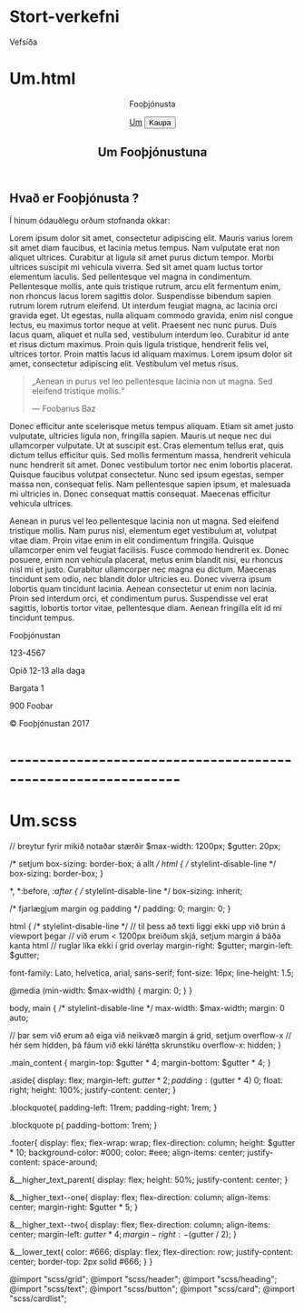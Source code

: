 # Stort-verkefni
Vefsíða

# Um.html

<!doctype html>
<html class="grid" lang="is">
  <head>
    <meta charset="utf-8">
    <title>Stort Verkefni 6 - Um</title>
    <link href="https://fonts.googleapis.com/css?family=Lato|Merriweather" rel="stylesheet">
    <link rel="stylesheet" href="styles.css">
    <link rel="stylesheet" href="grid.css">
  </head>
</head>
<body>
  <header class="header col-12">
    <section class="header__top_bar col-12">
      <p>Fooþjónusta</p>
      <nav class="header__nav">
        <a href="">Um</a>
        <button class="button">Kaupa</button>
      </nav>
    </section>
    <section class="header__image col-12 row col offset_wider">
    <heading class="heading col-6">
      <h1 class="heading--two">Um Fooþjónustuna</h1>
    </heading>
  </section>
  </header>
  <main>
    <section class="main_content">
      <h2 class="heading heading--three">Hvað er Fooþjónusta ?</h2>
      <p class="text text__p">
        Í hinum ódauðlegu orðum stofnanda okkar:
      </p>
      <p class="text text__p">
        Lorem ipsum dolor sit amet, consectetur adipiscing elit. Mauris varius
        lorem sit amet diam faucibus, et lacinia metus tempus. Nam vulputate
        erat non aliquet ultrices. Curabitur at ligula sit amet purus dictum
        tempor. Morbi ultrices suscipit mi vehicula viverra. Sed sit amet quam
        luctus tortor elementum iaculis. Sed pellentesque vel magna in
        condimentum. Pellentesque mollis, ante quis tristique rutrum, arcu
        elit fermentum enim, non rhoncus lacus lorem sagittis dolor.
        Suspendisse bibendum sapien rutrum lorem rutrum eleifend. Ut interdum
        feugiat magna, ac lacinia orci gravida eget. Ut egestas, nulla aliquam
        commodo gravida, enim nisl congue lectus, eu maximus tortor neque at
        velit. Praesent nec nunc purus. Duis lacus quam, aliquet et nulla sed,
        vestibulum interdum leo. Curabitur id ante et risus dictum maximus.
        Proin quis ligula tristique, hendrerit felis vel, ultrices tortor.
        Proin mattis lacus id aliquam maximus. Lorem ipsum dolor sit amet,
        consectetur adipiscing elit. Vestibulum vel metus risus.
      </p>
      <aside class="aside col-7">
        <blockquote class="blockquote">
          <p>„Aenean in purus vel leo pellentesque lacinia non ut magna.
          Sed eleifend tristique mollis.“</p>
          <p class="text text_p">— Foobarius Baz</p>
        </blockquote>
      </aside>
      <p class="text text__p">
        Donec efficitur ante scelerisque metus tempus aliquam. Etiam sit amet
        justo vulputate, ultricies ligula non, fringilla sapien. Mauris ut
        neque nec dui ullamcorper vulputate. Ut at suscipit est. Cras elementum
        tellus erat, quis dictum tellus efficitur quis. Sed mollis fermentum
        massa, hendrerit vehicula nunc hendrerit sit amet. Donec vestibulum
        tortor nec enim lobortis placerat. Quisque faucibus volutpat
        consectetur. Nunc sed ipsum egestas, semper massa non, consequat felis.
        Nam pellentesque sapien ipsum, et malesuada mi ultricies in. Donec
        consequat mattis consequat. Maecenas efficitur vehicula ultrices.
      </p>
      <p class="text text__p">
        Aenean in purus vel leo pellentesque lacinia non ut magna. Sed eleifend
        tristique mollis. Nam purus nisl, elementum eget vestibulum at,
        volutpat vitae diam. Proin vitae enim in elit condimentum fringilla.
        Quisque ullamcorper enim vel feugiat facilisis. Fusce commodo hendrerit
        ex. Donec posuere, enim non vehicula placerat, metus enim blandit nisi,
        eu rhoncus nisl mi et justo. Curabitur ullamcorper nec magna eu dictum.
        Maecenas tincidunt sem odio, nec blandit dolor ultricies eu.
        Donec viverra ipsum lobortis quam tincidunt lacinia. Aenean consectetur
        ut enim non lacinia. Proin sed interdum orci, et condimentum purus.
        Suspendisse vel erat sagittis, lobortis tortor vitae, pellentesque diam.
        Aenean fringilla elit id mi tincidunt tempus.
      </p>
    </section>
  </main>
  <footer class="footer row offset_wider">
    <div class="footer__higher_text_parent col-12">
      <div class="footer__higher_text--one">
        <p>Fooþjónustan</p>
        <p>123-4567</p>
      </div>
      <div class="footer__higher_text--two">
        <p>Opið 12-13 alla daga</p>
        <p>Bargata 1</p>
        <p>900 Foobar</p>
      </div>
    </div>
    <div class="footer__lower_text offset_thinner">
      <p class="text__p">
        © Fooþjónustan 2017
      </p>
    </div>
  </footer>
  </body>
</html>

# -------------------------------------------------------------
# Um.scss

// breytur fyrir mikið notaðar stærðir
$max-width: 1200px;
$gutter: 20px;

/* setjum box-sizing: border-box; á allt */
html { /* stylelint-disable-line */
  box-sizing: border-box;
}

*, *:before, *:after { /* stylelint-disable-line */
  box-sizing: inherit;

  /* fjarlægjum margin og padding */
  padding: 0;
  margin: 0;
}

html { /* stylelint-disable-line */
  // til þess að texti liggi ekki upp við brún á viewport þegar
  // við erum < 1200px breiðum skjá, setjum margin á báða kanta html
  // ruglar líka ekki í grid overlay
  margin-right: $gutter;
  margin-left: $gutter;

  font-family: Lato, helvetica, arial, sans-serif;
  font-size: 16px;
  line-height: 1.5;

  @media (min-width: $max-width) {
    margin: 0;
  }
}

body, main { /* stylelint-disable-line */
  max-width: $max-width;
  margin: 0 auto;

  // þar sem við erum að eiga við neikvæð margin á grid, setjum overflow-x
  // hér sem hidden, þá fáum við ekki lárétta skrunstiku
  overflow-x: hidden;
}

.main_content {
  margin-top: $gutter * 4;
  margin-bottom: $gutter * 4;
}

.aside{
  display: flex;
  margin-left: $gutter * 2;
  padding: ($gutter * 4) 0;
  float: right;
  height: 100%;
  justify-content: center;
}

.blockquote{
  padding-left: 11rem;
  padding-right: 1rem;
}

.blockquote p{
  padding-bottom: 1rem;
}

.footer{
  display: flex;
  flex-wrap: wrap;
  flex-direction: column;
  height: $gutter * 10;
  background-color: #000;
  color: #eee;
  align-items: center;
  justify-content: space-around;

  &__higher_text_parent{
   display: flex;
   height: 50%;
   justify-content: center;
  }

  &__higher_text--one{
    display: flex;
    flex-direction: column;
    align-items: center;
    margin-right: $gutter * 5;
  }

  &__higher_text--two{
    display: flex;
    flex-direction: column;
    align-items: center;
    margin-left: $gutter * 4;
    margin-right: -($gutter / 2);
  }

  &__lower_text{
   color: #666;
   display: flex;
   flex-direction: row;
   justify-content: center;
   border-top: 2px solid #666;
  }
}

@import "scss/grid";
@import "scss/header";
@import "scss/heading";
@import "scss/text";
@import "scss/button";
@import "scss/card";
@import "scss/cardlist";

